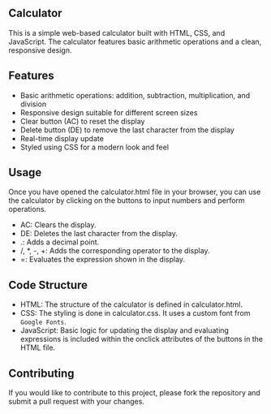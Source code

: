 ## Calculator
This is a simple web-based calculator built with HTML, CSS, and JavaScript. The calculator features 
basic arithmetic operations and a clean, responsive design.

## Features
* Basic arithmetic operations: addition, subtraction, multiplication, and division
* Responsive design suitable for different screen sizes
* Clear button (AC) to reset the display
* Delete button (DE) to remove the last character from the display
* Real-time display update
* Styled using CSS for a modern look and feel

## Usage
Once you have opened the calculator.html file in your browser, you can use the calculator by clicking on the buttons to input numbers and perform operations.

* AC: Clears the display.
* DE: Deletes the last character from the display.
* .: Adds a decimal point.
* /, *, -, +: Adds the corresponding operator to the display.
* =: Evaluates the expression shown in the display.

## Code Structure
* HTML: The structure of the calculator is defined in calculator.html.
* CSS: The styling is done in calculator.css. It uses a custom font from `Google Fonts`.
* JavaScript: Basic logic for updating the display and evaluating expressions is included within the onclick attributes of the buttons in the HTML file.

## Contributing
If you would like to contribute to this project, please fork the repository and submit a pull request with your changes.
